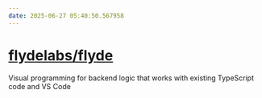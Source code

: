 ```yaml
---
date: 2025-06-27 05:40:50.567958
---
```


# [flydelabs/flyde](https://github.com/flydelabs/flyde)

Visual programming for backend logic that works with existing TypeScript code and VS Code